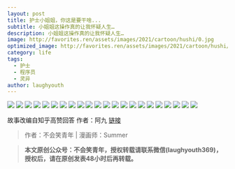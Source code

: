 ```yaml
---
layout: post
title: 护士小姐姐，你这是要干啥...
subtitle: 小姐姐这操作真的让我怀疑人生…
description: 小姐姐这操作真的让我怀疑人生…
image: http://favorites.ren/assets/images/2021/cartoon/hushi/0.jpg
optimized_image: http://favorites.ren/assets/images/2021/cartoon/hushi/0.jpg
category: life
tags:
  - 护士
  - 程序员
  - 灵异
author: laughyouth
---
```



![](http://favorites.ren/assets/images/2021/cartoon/hushi/640.jpg)
![](http://favorites.ren/assets/images/2021/cartoon/hushi/640-1.jpg)
![](http://favorites.ren/assets/images/2021/cartoon/hushi/640-2.jpg)
![](http://favorites.ren/assets/images/2021/cartoon/hushi/640-3.jpg)
![](http://favorites.ren/assets/images/2021/cartoon/hushi/640-4.jpg)
![](http://favorites.ren/assets/images/2021/cartoon/hushi/640-5.jpg)
![](http://favorites.ren/assets/images/2021/cartoon/hushi/640-6.jpg)
![](http://favorites.ren/assets/images/2021/cartoon/hushi/640-7.jpg)
![](http://favorites.ren/assets/images/2021/cartoon/hushi/640-8.jpg)
![](http://favorites.ren/assets/images/2021/cartoon/hushi/640-9.jpg)
![](http://favorites.ren/assets/images/2021/cartoon/hushi/640-10.jpg)
![](http://favorites.ren/assets/images/2021/cartoon/hushi/640-11.jpg)
![](http://favorites.ren/assets/images/2021/cartoon/hushi/640-12.jpg)
![](http://favorites.ren/assets/images/2021/cartoon/hushi/640-13.jpg)
![](http://favorites.ren/assets/images/2021/cartoon/hushi/640-14.jpg)
![](http://favorites.ren/assets/images/2021/cartoon/hushi/640-15.jpg)
![](http://favorites.ren/assets/images/2021/cartoon/hushi/640-16.jpg)
![](http://favorites.ren/assets/images/2021/cartoon/hushi/640-17.jpg)
![](http://favorites.ren/assets/images/2021/cartoon/hushi/640-18.jpg)
![](http://favorites.ren/assets/images/2021/cartoon/hushi/640-19.jpg)
![](http://favorites.ren/assets/images/2021/cartoon/hushi/640-20.jpg)
![](http://favorites.ren/assets/images/2021/cartoon/hushi/640-21.jpg)


故事改编自知乎高赞回答
作者：阿九 [链接](https://www.zhihu.com/question/34787444/answer/60105035)

>作者：不会笑青年 | 漫画师：Summer

>**本文原创公众号：不会笑青年，授权转载请联系微信(laughyouth369)，授权后，请在原创发表48小时后再转载。**


